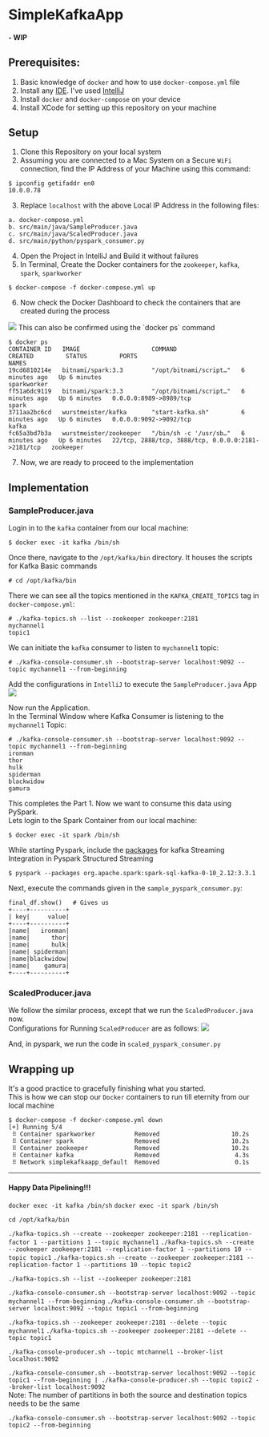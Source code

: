 # SimpleKafkaApp

#### - WIP

## Prerequisites:
1. Basic knowledge of `docker` and how to use `docker-compose.yml` file
2. Install any <a href="https://en.wikipedia.org/wiki/Integrated_development_environment">IDE</a>. 
   I've used <a href="https://www.jetbrains.com/idea/download/#section=mac">IntelliJ</a>
3. Install `docker` and `docker-compose` on your device
4. Install XCode for setting up this repository on your machine 

## Setup
1. Clone this Repository on your local system
2. Assuming you are connected to a Mac System on a Secure `WiFi` connection, 
   find the IP Address of your Machine using this command:
```
$ ipconfig getifaddr en0
10.0.0.78
```
3. Replace `localhost` with the above Local IP Address in the following files:
```
a. docker-compose.yml
b. src/main/java/SampleProducer.java
c. src/main/java/ScaledProducer.java
d. src/main/python/pyspark_consumer.py
```
4. Open the Project in IntelliJ and Build it without failures
5. In Terminal, Create the Docker containers for the `zookeeper`, `kafka`, `spark`, `sparkworker`
```
$ docker-compose -f docker-compose.yml up
```
6. Now check the Docker Dashboard to check the containers that are created during the process
<img src="src/main/resources/docker_dashboard.png" />
This can also be confirmed using the `docker ps` command

```
$ docker ps
CONTAINER ID   IMAGE                    COMMAND                  CREATED         STATUS         PORTS                                                NAMES
19cd6810214e   bitnami/spark:3.3        "/opt/bitnami/script…"   6 minutes ago   Up 6 minutes                                                        sparkworker
ff51a6dc9119   bitnami/spark:3.3        "/opt/bitnami/script…"   6 minutes ago   Up 6 minutes   0.0.0.0:8989->8989/tcp                               spark
3711aa2bc6cd   wurstmeister/kafka       "start-kafka.sh"         6 minutes ago   Up 6 minutes   0.0.0.0:9092->9092/tcp                               kafka
fc65a3bd7b3a   wurstmeister/zookeeper   "/bin/sh -c '/usr/sb…"   6 minutes ago   Up 6 minutes   22/tcp, 2888/tcp, 3888/tcp, 0.0.0.0:2181->2181/tcp   zookeeper
```

7. Now, we are ready to proceed to the implementation

## Implementation
### SampleProducer.java
Login in to the `kafka` container from our local machine:
```
$ docker exec -it kafka /bin/sh
```
Once there, navigate to the `/opt/kafka/bin` directory. It houses the scripts for Kafka Basic commands
```
# cd /opt/kafka/bin
```
There we can see all the topics mentioned in the `KAFKA_CREATE_TOPICS` tag in `docker-compose.yml`:
```
# ./kafka-topics.sh --list --zookeeper zookeeper:2181
mychannel1
topic1
```
We can initiate the `kafka` consumer to listen to `mychannel1` topic:
```
# ./kafka-console-consumer.sh --bootstrap-server localhost:9092 --topic mychannel1 --from-beginning
```
Add the configurations in `IntelliJ` to execute the `SampleProducer.java` App
<img src="src/main/resources/config_for_SampleProducer.png" />

Now run the Application.
<br />
In the Terminal Window where Kafka Consumer is listening to the `mychannel1` Topic:
```
# ./kafka-console-consumer.sh --bootstrap-server localhost:9092 --topic mychannel1 --from-beginning
ironman
thor
hulk
spiderman
blackwidow
gamura
```
This completes the Part 1. Now we want to consume this data using PySpark.
<br />
Lets login to the Spark Container from our local machine:
```
$ docker exec -it spark /bin/sh
```
While starting Pyspark, include the 
<a href="https://spark.apache.org/docs/latest/structured-streaming-kafka-integration.html#deploying">packages</a>
for kafka Streaming Integration in Pyspark Structured Streaming
```
$ pyspark --packages org.apache.spark:spark-sql-kafka-0-10_2.12:3.3.1
```
Next, execute the commands given in the `sample_pyspark_consumer.py`:
```
final_df.show()   # Gives us
+----+----------+                                                               
| key|     value|
+----+----------+
|name|   ironman|
|name|      thor|
|name|      hulk|
|name| spiderman|
|name|blackwidow|
|name|    gamura|
+----+----------+
```
### ScaledProducer.java
We follow the similar process, except that we run the `ScaledProducer.java` now.
<br />
Configurations for Running `ScaledProducer` are as follows:
<img src="src/main/resources/config_for_ScaledProducer.png" />

And, in pyspark, we run the code in `scaled_pyspark_consumer.py`

## Wrapping up
It's a good practice to gracefully finishing what you started.
<br/>This is how we can stop our `Docker` containers to run till eternity from our local machine

```
$ docker-compose -f docker-compose.yml down 
[+] Running 5/4
 ⠿ Container sparkworker           Removed                    10.2s
 ⠿ Container spark                 Removed                    10.2s
 ⠿ Container zookeeper             Removed                    10.2s
 ⠿ Container kafka                 Removed                     4.3s
 ⠿ Network simplekafkaapp_default  Removed                     0.1s
```
<hr />

#### Happy Data Pipelining!!!

```docker exec -it kafka /bin/sh```
```docker exec -it spark /bin/sh```

```cd /opt/kafka/bin```

```./kafka-topics.sh --create --zookeeper zookeeper:2181 --replication-factor 1 --partitions 1 --topic mychannel1```
```./kafka-topics.sh --create --zookeeper zookeeper:2181 --replication-factor 1 --partitions 10 --topic topic1```
```./kafka-topics.sh --create --zookeeper zookeeper:2181 --replication-factor 1 --partitions 10 --topic topic2```

```./kafka-topics.sh --list --zookeeper zookeeper:2181```

```./kafka-console-consumer.sh --bootstrap-server localhost:9092 --topic mychannel1 --from-beginning```
```./kafka-console-consumer.sh --bootstrap-server localhost:9092 --topic topic1 --from-beginning```

```./kafka-topics.sh --zookeeper zookeeper:2181 --delete --topic mychannel1```
```./kafka-topics.sh --zookeeper zookeeper:2181 --delete --topic topic1```

```./kafka-console-producer.sh --topic mtchannel1 --broker-list localhost:9092```

```./kafka-console-consumer.sh --bootstrap-server localhost:9092 --topic topic1 --from-beginning | ./kafka-console-producer.sh --topic topic2 --broker-list localhost:9092```
<br />
Note: The number of partitions in both the source and destination topics needs to be the same

```./kafka-console-consumer.sh --bootstrap-server localhost:9092 --topic topic2 --from-beginning```
